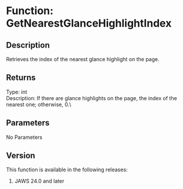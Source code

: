 # Function: GetNearestGlanceHighlightIndex

## Description

Retrieves the index of the nearest glance highlight on the page.

## Returns

Type: int\
Description: If there are glance highlights on the page, the index of
the nearest one; otherwise, 0.\

## Parameters

No Parameters

## Version

This function is available in the following releases:

1.  JAWS 24.0 and later
